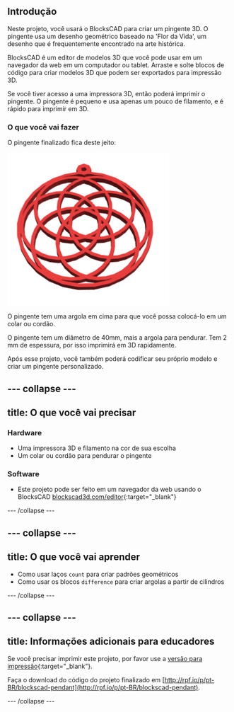## Introdução

Neste projeto, você usará o BlocksCAD para criar um pingente 3D. O pingente usa um desenho geométrico baseado na 'Flor da Vida', um desenho que é frequentemente encontrado na arte histórica.

BlocksCAD é um editor de modelos 3D que você pode usar em um navegador da web em um computador ou tablet. Arraste e solte blocos de código para criar modelos 3D que podem ser exportados para impressão 3D.

Se você tiver acesso a uma impressora 3D, então poderá imprimir o pingente. O pingente é pequeno e usa apenas um pouco de filamento, e é rápido para imprimir em 3D.

### O que você vai fazer

O pingente finalizado fica deste jeito:

![captura de tela](images/pendant-finished.png)

O pingente tem uma argola em cima para que você possa colocá-lo em um colar ou cordão.

O pingente tem um diâmetro de 40mm, mais a argola para pendurar. Tem 2 mm de espessura, por isso imprimirá em 3D rapidamente.

Após esse projeto, você também poderá codificar seu próprio modelo e criar um pingente personalizado.

--- collapse ---
---
title: O que você vai precisar
---

### Hardware

+ Uma impressora 3D e filamento na cor de sua escolha
+ Um colar ou cordão para pendurar o pingente

### Software

+ Este projeto pode ser feito em um navegador da web usando o BlocksCAD [blockscad3d.com/editor](https://www.blockscad3d.com/editor){:target="_blank"}

--- /collapse ---

--- collapse ---
---
title: O que você vai aprender
---

+ Como usar laços `count` para criar padrões geométricos
+ Como usar os blocos `difference` para criar argolas a partir de cilindros

--- /collapse ---

--- collapse ---
---
title: Informações adicionais para educadores
---

Se você precisar imprimir este projeto, por favor use a [versão para impressão](https://projects.raspberrypi.org/pt-BR/projects/blockscad-pendant/print){:target="_blank"}.

Faça o download do código do projeto finalizado em [http://rpf.io/p/pt-BR/blockscad-pendant](http://rpf.io/p/pt-BR/blockscad-pendant).

--- /collapse ---

